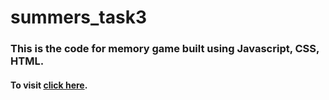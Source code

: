 # summers_task3
### This is the code for memory game built using Javascript, CSS, HTML.
#### To visit [click here](https://blankRSD.github.io/Memorize/).
